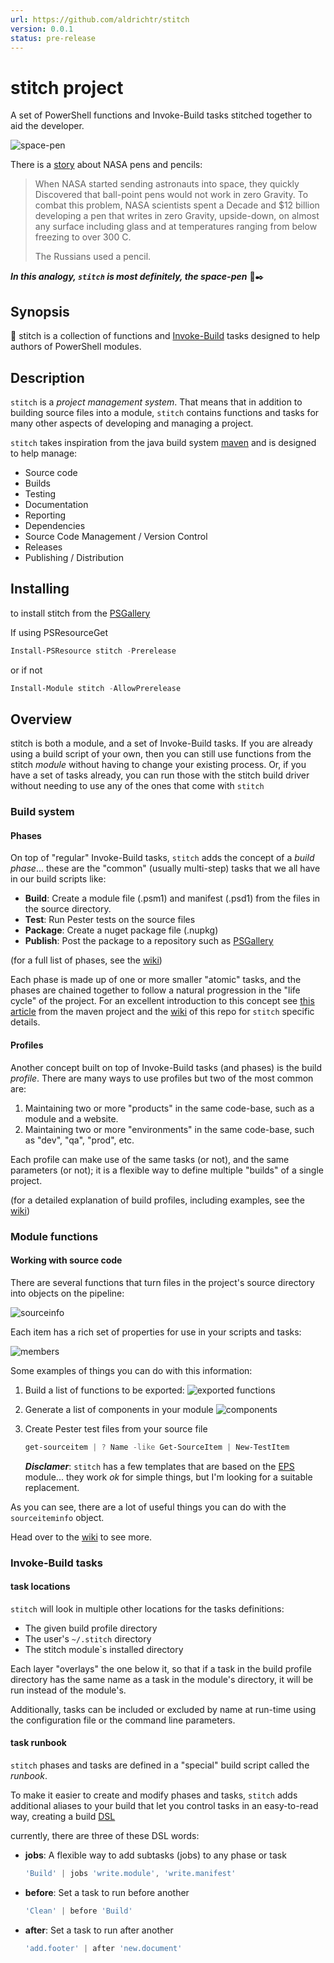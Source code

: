 ```yaml
---
url: https://github.com/aldrichtr/stitch
version: 0.0.1
status: pre-release
---
```

# stitch project

A set of PowerShell functions and Invoke-Build tasks stitched together to aid
the developer.

![space-pen](docs/images/space-pen.jpg)

There is a [story][1] about NASA pens and pencils:

> When NASA started sending astronauts into space, they quickly Discovered that
> ball-point pens would not work in zero Gravity. To combat this problem, NASA
> scientists spent a Decade and $12 billion developing a pen that writes in zero
> Gravity, upside-down, on almost any surface including glass and at
> temperatures ranging from below freezing to over 300 C.
>
> The Russians used a pencil.

***In this analogy, `stitch` is most definitely, the space-pen*** :rocket::black_nib:


## Synopsis

🧵 stitch is a collection of functions and [Invoke-Build][2] tasks designed to
help authors of PowerShell modules.

## Description

`stitch` is a *project management system*.  That means that in addition to
building source files into a module, `stitch` contains functions and tasks for
many other aspects of developing and managing a project.

`stitch` takes inspiration from the java build system [maven][3] and is designed
to help manage:

- Source code
- Builds
- Testing
- Documentation
- Reporting
- Dependencies
- Source Code Management / Version Control
- Releases
- Publishing / Distribution

## Installing

to install stitch from the [PSGallery][4]

If using PSResourceGet

```powershell
Install-PSResource stitch -Prerelease
```

or if not

```powershell
Install-Module stitch -AllowPrerelease
```

## Overview

stitch is both a module, and a set of Invoke-Build tasks.  If you are already
using a build script of your own, then you can still use functions from the
stitch *module* without having to change your existing process.  Or, if you have
a set of tasks already, you can run those with the stitch build driver without
needing to use any of the ones that come with `stitch`

### Build system

#### Phases

On top of "regular" Invoke-Build tasks, `stitch` adds the concept of a *build
phase*... these are the "common" (usually multi-step) tasks that we all have in
our build scripts like:

- **Build**: Create a module file (.psm1) and manifest (.psd1) from the files in
  the source directory.
- **Test**: Run Pester tests on the source files
- **Package**: Create a nuget package file (.nupkg)
- **Publish**: Post the package to a repository such as [PSGallery][4]

(for a full list of phases, see the [wiki][6])

Each phase is made up of one or more smaller "atomic" tasks, and the phases
are chained together to follow a natural progression in the "life cycle" of the
project. For an excellent introduction to this concept see [this article][7] from
the maven project and the [wiki][6] of this repo for `stitch` specific details.

#### Profiles

Another concept built on top of Invoke-Build tasks (and phases) is the build
*profile*.  There are many ways to use profiles but two of the most common are:

1. Maintaining two or more "products" in the same code-base, such as a module
   and a website.
1. Maintaining two or more "environments" in the same code-base, such as "dev",
   "qa", "prod", etc.

Each profile can make use of the same tasks (or not), and the same parameters
(or not); it is a flexible way to define multiple "builds" of a single project.

(for a detailed explanation of build profiles, including examples, see the [wiki][6])

### Module functions

#### Working with source code

There are several functions that turn files in the project's source directory
into objects on the pipeline:

![sourceinfo](docs/images/get-sourceitem-screenshot.png)

Each item has a rich set of properties for use in your scripts and tasks:

![members](docs/images/sourceitem-members-screenshot.png)

Some examples of things you can do with this information:

1. Build a list of functions to be exported:
   ![exported functions](docs/images/get-exported-functions.png)
1. Generate a list of components in your module
   ![components](docs/images/get-components.png)
1. Create Pester test files from your source file

   ```powershell
   get-sourceitem | ? Name -like Get-SourceItem | New-TestItem
   ```

   ***Disclamer***: `stitch` has a few templates that are based on the [EPS][5]
   module... they work *ok* for simple things, but I'm looking for a suitable
   replacement.

As you can see, there are a lot of useful things you can do with the
`sourceiteminfo` object.

Head over to the [wiki][6] to see more.

### Invoke-Build tasks


#### task locations

`stitch` will look in multiple other locations for the tasks definitions:

- The given build profile directory
- The user's `~/.stitch` directory
- The stitch module`s installed directory

Each layer "overlays" the one below it, so that if a task in the build profile
directory has the same name as a task in the module's directory, it will be run
instead of the module's.

Additionally, tasks can be included or excluded by name at run-time using the
configuration file or the command line parameters.

#### task runbook

`stitch` phases and tasks are defined in a "special" build script called the
*runbook*.

To make it easier to create and modify phases and tasks, `stitch` adds
additional aliases to your build that let you control tasks in an easy-to-read
way, creating a build [DSL][8]

currently, there are three of these DSL words:

- **jobs**: A flexible way to add subtasks (jobs) to any phase or task

  ```powershell
  'Build' | jobs 'write.module', 'write.manifest'
  ```

- **before**: Set a task to run before another

  ```powershell
  'Clean' | before 'Build'
  ```

- **after**: Set a task to run after another

  ```powershell
  'add.footer' | after 'new.document'
  ```

[1]: https://www.snopes.com/fact-check/the-write-stuff/
[2]: https://github.com/nightroman/Invoke-Build
[3]: https://maven.apache.org/guides/getting-started/index.html#what-is-maven
[4]: https://www.powershellgallery.com/
[5]: https://github.com/straightdave/EPS
[6]: https://github.com/aldrichtr/stitch/wiki
[7]: https://maven.apache.org/guides/introduction/introduction-to-the-lifecycle.html
[8]: https://en.wikipedia.org/wiki/Domain-specific_language

